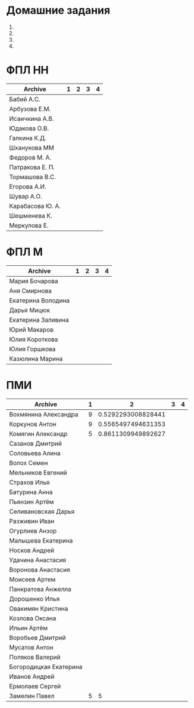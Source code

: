 # Домашние задания
1. 
2. 
3.
4. 

# ФПЛ НН
| Archive          | 1       |  2       | 3       | 4      |
|------------------|---------|----------|---------|--------|
|Бабий А.С. | | | | |
|Арбузова Е.М. | | | | |
|Исаичкина А.В. | | | | |
|Юдакова О.В. | | | | |
|Галкина К.Д. | | | | |
|Шханукова ММ | | | | |
|Федоров М. А.  | | | | |
|Патракова Е. П.  | | | | |
|Тормашова В.С. | | | | |
|Егорова А.И. | | | | |
|Шувар А.О. | | | | |
|Карабасова Ю. А. | | | | |
|Шешменева К. | | | | |
|Меркулова Е. | | | | |

# ФПЛ М
| Archive          | 1       |  2       | 3       | 4      |
|------------------|---------|----------|---------|--------|
|Мария Бочарова | | | | |
|Аня Смирнова | | | | |
|Екатерина Володина | | | | |
|Дарья Мицюк | | | | |
|Екатерина Заливина | | | | |
|Юрий Макаров | | | | |
|Юлия Короткова | | | | |
|Юлия Горшкова | | | | |
|Казюлина Марина | | | | |

# ПМИ
| Archive          | 1       |  2       | 3       | 4      |
|------------------|---------|----------|---------|--------|
|Вохмянина Александра | 9 | 0.5292293008828441 | | |
|Коркунов Антон | 9 | 0.5565497494631353 | | |
|Комягин Александр  | 5 | 0.8611309949892627 | | |
|Сазанов Дмитрий | | | | |
|Соловьева Алина | | | | |
|Волох Семен | | | | |
|Мельников Евгений  | | | | |
|Страхов Илья  | | | | |
|Батурина Анна | | | | |
|Пьянзин Артём | | | | |
|Селивановская Дарья | | | | |
|Разживин Иван | | | | |
|Огурлиев Анзор | | | | |
|Малышева Екатерина  | | | | |
|Носков Андрей | | | | |
|Удачина Анастасия  | | | | |
|Воронова Анастасия  | | | | |
|Моисеев Артем | | | | |
|Панкратова Анжелла | | | | |
|Дорошенко Илья | | | | |
|Овакимян Кристина | | | | |
|Козлова Оксана | | | | |
|Ильин Артём | | | | |
|Воробьев Дмитрий | | | | |
|Мусатов Антон | | | | |
|Поляков Валерий | | | | |
|Богородицкая Екатерина | | | | |
|Иванов Андрей  | | | | |
|Ермолаев Сергей  | | | | |
| Замелин Павел | 5 | 5 | | |
